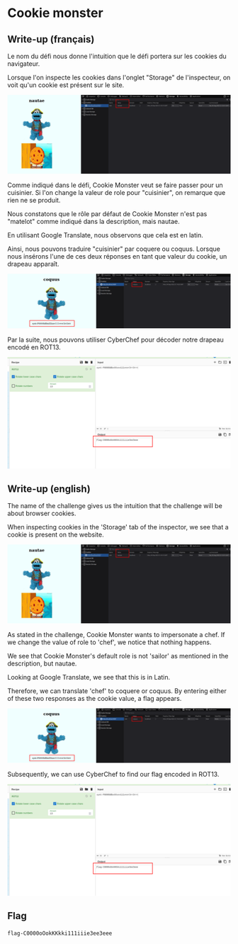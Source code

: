 # Cookie monster

## Write-up (français)

Le nom du défi nous donne l'intuition que le défi portera sur les cookies du navigateur.

Lorsque l'on inspecte les cookies dans l'onglet "Storage" de l'inspecteur, on voit qu'un cookie est présent sur le site.

![storage screenshot](./images/storage_screenshot.png)

Comme indiqué dans le défi, Cookie Monster veut se faire passer pour un cuisinier. Si l'on change la valeur de role pour "cuisinier", on remarque que rien ne se produit.

Nous constatons que le rôle par défaut de Cookie Monster n'est pas "matelot" comme indiqué dans la description, mais nautae.

En utilisant Google Translate, nous observons que cela est en latin.

Ainsi, nous pouvons traduire "cuisinier" par coquere ou coquus. Lorsque nous insérons l'une de ces deux réponses en tant que valeur du cookie, un drapeau apparaît.

![flag_page](./images/flag_page.png)

Par la suite, nous pouvons utiliser CyberChef pour décoder notre drapeau encodé en ROT13.

![decoding_flag](./images/cyber_flag.png)


## Write-up (english)

The name of the challenge gives us the intuition that the challenge will be about browser cookies.

When inspecting cookies in the 'Storage' tab of the inspector, we see that a cookie is present on the website.

![storage screenshot](./images/storage_screenshot.png)

As stated in the challenge, Cookie Monster wants to impersonate a chef. If we change the value of role to 'chef', we notice that nothing happens.

We see that Cookie Monster's default role is not 'sailor' as mentioned in the description, but nautae.

Looking at Google Translate, we see that this is in Latin.

Therefore, we can translate 'chef' to coquere or coquus. By entering either of these two responses as the cookie value, a flag appears.

![flag_page](./images/flag_page.png)

Subsequently, we can use CyberChef to find our flag encoded in ROT13.

![decoding_flag](./images/cyber_flag.png)


## Flag

`flag-C0000oOokKKkki111iiie3ee3eee`